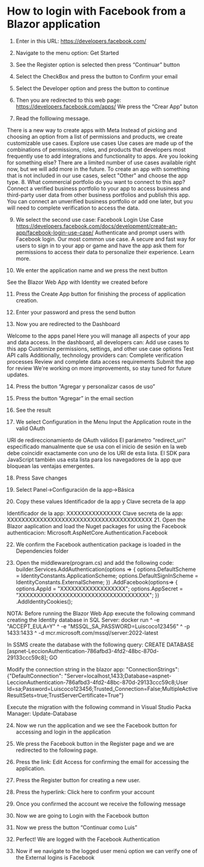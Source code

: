 # How to login with Facebook from a Blazor application

1. Enter in this URL: https://developers.facebook.com/

2. Navigate to the menu option: Get Started
 
3. See the Register option is selected then press “Continuar” button
 







4. Select the CheckBox and press the button to Confirm your email
 
5. Select the Developer option and press the button to continue
 









6. Then you are redirected to this web page: https://developers.facebook.com/apps/
We press the “Crear App” buton
 
7. Read the folllowing message.
 
There is a new way to create apps with Meta
Instead of picking and choosing an option from a list of permissions and products, we create customizable use cases.
Explore use cases
Use cases are made up of the combinations of permissions, roles, and products that developers most frequently use to add integrations and functionality to apps.
Are you looking for something else?
There are a limited number of use cases available right now, but we will add more in the future.
To create an app with something that is not included in our use cases, select "Other" and choose the app type.
8. What commercial portfolio do you want to connect to this app?
Connect a verified business portfolio to your app to access business and third-party user data from other business portfolios and publish this app. You can connect an unverified business portfolio or add one later, but you will need to complete verification to access the data.
 
9. We select the second use case: Facebook Login Use Case
https://developers.facebook.com/docs/development/create-an-app/facebook-login-use-case/
Authenticate and prompt users with Facebook login. Our most common use case. A secure and fast way for users to sign in to your app or game and have the app ask them for permissions to access their data to personalize their experience. Learn more.
 

10. We enter the application name and we press the next button
 
See the Blazor Web App with Identity we created before
 
11. Press the Create App button for finishing the process of application creation.
 



12. Enter your password and press the send button
 
13. Now you are redirected to the Dashboard
 


Welcome to the apps panel
Here you will manage all aspects of your app and data access.
In the dashboard, all developers can:
Add use cases to this app
Customize permissions, settings, and other use case options
Test API calls
Additionally, technology providers can:
Complete verification processes
Review and complete data access requirements
Submit the app for review
We're working on more improvements, so stay tuned for future updates.

14. Press the button “Agregar y personalizar casos de uso”
 








15. Press the button “Agregar” in the email section
 



16. See the result
 

17. We select Configuration in the Menu
Input the Application route in the valid OAuth 
 
URI de redireccionamiento de OAuth válidos
El parámetro "redirect_uri" especificado manualmente que se usa con el inicio de sesión en la web debe coincidir exactamente con uno de los URI de esta lista. El SDK para JavaScript también usa esta lista para los navegadores de la app que bloquean las ventajas emergentes.
 
 
18. Press Save changes
 

19. Select Panel->Configuración de la app->Básica
 
20. Copy these values Identificador de la app y Clave secreta de la app
 
Identificador de la app: XXXXXXXXXXXXXXX
Clave secreta de la app: XXXXXXXXXXXXXXXXXXXXXXXXXXXXXXXXXXXXXXXX
21. Open the Blazor aaplication and load the Nuget packages for using the Facebook authenticacion:
Microsoft.AspNetCore.Authentication.Facebook
 
 
22. We confirm the Facebook authentication package is loaded in the Dependencies folder
 
23. Open the middleware(program.cs) and add the following code: 
builder.Services.AddAuthentication(options =>
    {
        options.DefaultScheme = IdentityConstants.ApplicationScheme;
        options.DefaultSignInScheme = IdentityConstants.ExternalScheme;
    })
    .AddFacebook(options=>
    {
        options.AppId = "XXXXXXXXXXXXXXXXXX";
        options.AppSecret = "XXXXXXXXXXXXXXXXXXXXXXXXXXXXXXXXXXXX"; 
    })
    .AddIdentityCookies();

NOTA:  Before running the Blazor Web App execute the following command creating the Identity database in SQL Server:
docker run ^  -e "ACCEPT_EULA=Y" ^  -e "MSSQL_SA_PASSWORD=Luiscoco123456" ^  -p 1433:1433 ^  -d mcr.microsoft.com/mssql/server:2022-latest


In SSMS create the database with the following query:
CREATE DATABASE [aspnet-LeccionAuthentication-786afbd3-4fd2-48bc-870d-29133ccc59c8];
GO

Modify the connection string in the blazor app:
"ConnectionStrings": {"DefaultConnection": "Server=localhost,1433;Database=aspnet-LeccionAuthentication-786afbd3-4fd2-48bc-870d-29133ccc59c8;User Id=sa;Password=Luiscoco123456;Trusted_Connection=False;MultipleActiveResultSets=true;TrustServerCertificate=True"}

Execute the migration with the following command in Visual Studio Packa Manager: Update-Database

24. Now we run the application and we see the Facebook button for accessing and login in the application

 
 
25. We press the Facebook button in the Register page and we are redirected to the following page. 
 
26. Press the link: Edit Access for confirming the email for accessing the application.
 

27. Press the Register button for creating a new user.
 

28. Press the hyperlink: Click here to confirm your account
 






29. Once you confirmed the account we receive the following message 
30. Now we are going to Login with the Facebook button
 




31. Now we press the button “Continuar como Luis”
 

32. Perfect! We are logged with the Facebook Authentication
  

33. Now if we navigate to the logged user menú option we can verify one of the External logins is Facebook
 


